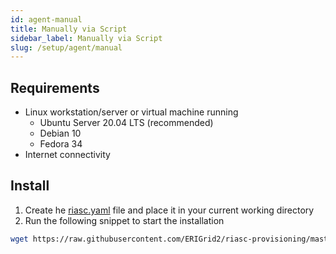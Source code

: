 ```yaml
---
id: agent-manual
title: Manually via Script
sidebar_label: Manually via Script
slug: /setup/agent/manual
---
```


## Requirements

- Linux workstation/server or virtual machine running
  - Ubuntu Server 20.04 LTS (recommended)
  - Debian 10
  - Fedora 34
- Internet connectivity

## Install

1. Create he [riasc.yaml](config.md) file and place it in your current working directory
2. Run the following snippet to start the installation

```bash
wget https://raw.githubusercontent.com/ERIGrid2/riasc-provisioning/master/common/riasc-update.sh | bash
```
